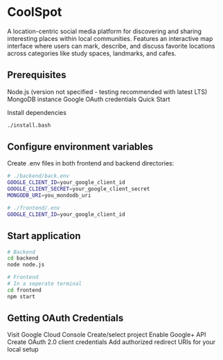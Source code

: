 # CoolSpot

A location-centric social media platform for discovering and sharing interesting places within local communities. Features an interactive map interface where users can mark, describe, and discuss favorite locations across categories like study spaces, landmarks, and cafes.

## Prerequisites

Node.js (version not specified - testing recommended with latest LTS)
MongoDB instance
Google OAuth credentials
Quick Start

Install dependencies

```bash
./install.bash
```

## Configure environment variables
Create .env files in both frontend and backend directories:

```bash
# ./backend/back.env
GOOGLE_CLIENT_ID=your_google_client_id
GOOGLE_CLIENT_SECRET=your_google_client_secret
MONGODB_URI=you_mondodb_uri
```

```bash
# ./frontend/.env
GOOGLE_CLIENT_ID=your_google_client_id
```

## Start application

```bash
# Backend
cd backend
node node.js

# Frontend
# In a seperate terminal
cd frontend
npm start
```
## Getting OAuth Credentials

Visit Google Cloud Console
Create/select project
Enable Google+ API
Create OAuth 2.0 client credentials
Add authorized redirect URIs for your local setup